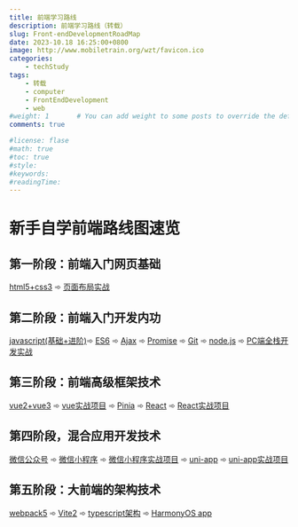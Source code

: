 ```yaml
---
title: 前端学习路线
description: 前端学习路线（转载）
slug: Front-endDevelopmentRoadMap
date: 2023-10.18 16:25:00+0800
image: http://www.mobiletrain.org/wzt/favicon.ico
categories:
    - techStudy
tags:
    - 转载
    - computer
    - FrontEndDevelopment
    - web
#weight: 1       # You can add weight to some posts to override the default sorting (date descending)
comments: true

#license: flase
#math: true
#toc: true
#style: 
#keywords:
#readingTime:
---
```

# 新手自学前端路线图速览

## 第一阶段：前端入门网页基础

[html5+css3](https://www.bilibili.com/video/BV1oU4y1278g/) ➾ [页面布局实战](https://www.bilibili.com/video/BV1wJ411g7M3/)

## 第二阶段：前端入门开发内功

[javascript(基础+进阶)](https://www.bilibili.com/video/BV15T411j7pJ/)➾  [ES6](https://www.bilibili.com/video/BV1w8411s7g3) ➾  [Ajax](https://www.bilibili.com/video/BV1xK411U7hR/) ➾  [Promise](https://www.bilibili.com/video/BV1jG411g7NC/) ➾ [Git](https://www.bilibili.com/video/BV1cR4y1d7Wd/) ➾ [node.js](https://www.bilibili.com/video/BV1rA4y1Z7fd/) ➾ [PC端全栈开发实战](https://www.bilibili.com/video/BV1f24y117vp/)

## 第三阶段：前端高级框架技术

[vue2+vue3](https://www.bilibili.com/video/BV1GL4y1v79M/) ➾ [vue实战项目](https://www.bilibili.com/video/BV1gU4y1R7ZF/?vd_source=94023689a6dde790f7313d8efeb13184) ➾ [Pinia](https://www.bilibili.com/video/BV1ne4y1G7hf/?spm_id_from=333.999.0.0&vd_source=94023689a6dde790f7313d8efeb13184) ➾ [React](https://www.bilibili.com/video/BV1dP4y1c7qd/) ➾ [React实战项目](https://www.bilibili.com/video/BV13v411H74b/)

## 第四阶段，混合应用开发技术

[微信公众号](https://www.bilibili.com/video/BV1ki4y1b7Hj/) ➾ [微信小程序](https://www.bilibili.com/video/BV1yf4y1E7MH/) ➾ [微信小程序实战项目](https://www.bilibili.com/video/BV1Ni4y1U7h9/?vd_source=94023689a6dde790f7313d8efeb13184) ➾ [uni-app](https://www.bilibili.com/video/BV1oy4y1j75s/?vd_source=94023689a6dde790f7313d8efeb13184) ➾ [uni-app实战项目](https://www.bilibili.com/video/BV1Ar4y1s7U5/?vd_source=94023689a6dde790f7313d8efeb13184) 

## 第五阶段：大前端的架构技术

[webpack5](https://www.bilibili.com/video/BV1YU4y1g745/) ➾ [Vite2](https://www.bilibili.com/video/BV1BS4y1P7mU/) ➾ [typescript架构](https://www.bilibili.com/video/BV1H44y157gq/) ➾ [HarmonyOS app](https://www.bilibili.com/video/BV1bf4y1L7Lj/)